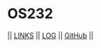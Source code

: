# OS232

|| [LINKS](./links.md) || [LOG](TXT/mylog.txt) || [GitHub](https://github.com/alifbintang1/os232/) ||

